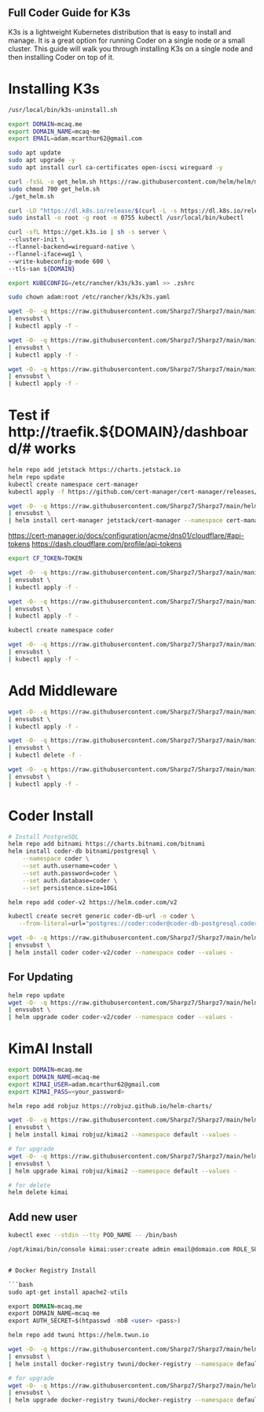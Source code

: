 ## Full Coder Guide for K3s

K3s is a lightweight Kubernetes distribution that is easy to install and manage. It is a great option for running Coder on a single node or a small cluster. This guide will walk you through installing K3s on a single node and then installing Coder on top of it.


# Installing K3s

```bash
/usr/local/bin/k3s-uninstall.sh
```

```bash
export DOMAIN=mcaq.me
export DOMAIN_NAME=mcaq-me
export EMAIL=adam.mcarthur62@gmail.com
```

```bash
sudo apt update
sudo apt upgrade -y
sudo apt install curl ca-certificates open-iscsi wireguard -y
```

```bash
curl -fsSL -o get_helm.sh https://raw.githubusercontent.com/helm/helm/main/scripts/get-helm-3
sudo chmod 700 get_helm.sh
./get_helm.sh
```

```bash
curl -LO "https://dl.k8s.io/release/$(curl -L -s https://dl.k8s.io/release/stable.txt)/bin/linux/amd64/kubectl"
sudo install -o root -g root -m 0755 kubectl /usr/local/bin/kubectl
```

```bash
curl -sfL https://get.k3s.io | sh -s server \
--cluster-init \
--flannel-backend=wireguard-native \
--flannel-iface=wg1 \
--write-kubeconfig-mode 600 \
--tls-san ${DOMAIN}
```

```bash
export KUBECONFIG=/etc/rancher/k3s/k3s.yaml >> .zshrc
```

```bash
sudo chown adam:root /etc/rancher/k3s/k3s.yaml
```

```bash
wget -O- -q https://raw.githubusercontent.com/Sharpz7/Sharpz7/main/manifests/traefik/traefig-config.yaml \
| envsubst \
| kubectl apply -f -
```

```bash
wget -O- -q https://raw.githubusercontent.com/Sharpz7/Sharpz7/main/manifests/traefik/dashboard-service.yaml \
| envsubst \
| kubectl apply -f -
```

```bash
wget -O- -q https://raw.githubusercontent.com/Sharpz7/Sharpz7/main/manifests/traefik/dashboard-ingress.yaml \
| envsubst \
| kubectl apply -f -
```

# Test if http://traefik.${DOMAIN}/dashboard/# works

```bash
helm repo add jetstack https://charts.jetstack.io
helm repo update
kubectl create namespace cert-manager
kubectl apply -f https://github.com/cert-manager/cert-manager/releases/download/v1.11.0/cert-manager.crds.yaml
```

```bash
wget -O- -q https://raw.githubusercontent.com/Sharpz7/Sharpz7/main/helm/cert-manager.yaml \
| envsubst \
| helm install cert-manager jetstack/cert-manager --namespace cert-manager --version v1.11.0 --values -
```

https://cert-manager.io/docs/configuration/acme/dns01/cloudflare/#api-tokens
https://dash.cloudflare.com/profile/api-tokens

```bash
export CF_TOKEN=TOKEN
```

```bash
wget -O- -q https://raw.githubusercontent.com/Sharpz7/Sharpz7/main/manifests/cloudflare/token.yaml \
| envsubst \
| kubectl apply -f -
```

```bash
wget -O- -q https://raw.githubusercontent.com/Sharpz7/Sharpz7/main/manifests/cloudflare/issuer.yaml \
| envsubst \
| kubectl apply -f -
```

```bash
kubectl create namespace coder
```


```bash
wget -O- -q https://raw.githubusercontent.com/Sharpz7/Sharpz7/main/manifests/certs.yaml \
| envsubst \
| kubectl apply -f -
```

# Add Middleware
```bash
wget -O- -q https://raw.githubusercontent.com/Sharpz7/Sharpz7/main/manifests/middleware/https-redirect.yaml \
| envsubst \
| kubectl apply -f -
```

```bash
wget -O- -q https://raw.githubusercontent.com/Sharpz7/Sharpz7/main/manifests/traefik/dashboard-ingress.yaml \
| envsubst \
| kubectl delete -f -
```

```bash
wget -O- -q https://raw.githubusercontent.com/Sharpz7/Sharpz7/main/manifests/traefik/dashboard-ingress-https.yaml \
| envsubst \
| kubectl apply -f -
```

# Coder Install

```bash
# Install PostgreSQL
helm repo add bitnami https://charts.bitnami.com/bitnami
helm install coder-db bitnami/postgresql \
    --namespace coder \
    --set auth.username=coder \
    --set auth.password=coder \
    --set auth.database=coder \
    --set persistence.size=10Gi
```

```bash
helm repo add coder-v2 https://helm.coder.com/v2
```

```bash
kubectl create secret generic coder-db-url -n coder \
   --from-literal=url="postgres://coder:coder@coder-db-postgresql.coder.svc.cluster.local:5432/coder?sslmode=disable"
```

```bash
wget -O- -q https://raw.githubusercontent.com/Sharpz7/Sharpz7/main/helm/coder.yml \
| envsubst \
| helm install coder coder-v2/coder --namespace coder --values -
```

## For Updating

```bash
helm repo update
wget -O- -q https://raw.githubusercontent.com/Sharpz7/Sharpz7/main/helm/coder.yml \
| envsubst \
| helm upgrade coder coder-v2/coder --namespace coder --values -
```

# KimAI Install

```bash
export DOMAIN=mcaq.me
export DOMAIN_NAME=mcaq-me
export KIMAI_USER=adam.mcarthur62@gmail.com
export KIMAI_PASS=<your_password>
```

```bash
helm repo add robjuz https://robjuz.github.io/helm-charts/

wget -O- -q https://raw.githubusercontent.com/Sharpz7/Sharpz7/main/helm/kimai.yaml \
| envsubst \
| helm install kimai robjuz/kimai2 --namespace default --values -

# for upgrade
wget -O- -q https://raw.githubusercontent.com/Sharpz7/Sharpz7/main/helm/kimai.yaml \
| envsubst \
| helm upgrade kimai robjuz/kimai2 --namespace default --values -

# for delete
helm delete kimai
```

## Add new user

```bash
kubectl exec --stdin --tty POD_NAME -- /bin/bash

/opt/kimai/bin/console kimai:user:create admin email@domain.com ROLE_SUPER_ADMIN password
```

```sql

# Docker Registry Install

```bash
sudo apt-get install apache2-utils

export DOMAIN=mcaq.me
export DOMAIN_NAME=mcaq-me
export AUTH_SECRET=$(htpasswd -nbB <user> <pass>)
```

```bash
helm repo add twuni https://helm.twun.io

wget -O- -q https://raw.githubusercontent.com/Sharpz7/Sharpz7/main/helm/docker-registry.yaml \
| envsubst \
| helm install docker-registry twuni/docker-registry --namespace default --values -

# for upgrade
wget -O- -q https://raw.githubusercontent.com/Sharpz7/Sharpz7/main/helm/docker-registry.yaml \
| envsubst \
| helm upgrade docker-registry twuni/docker-registry --namespace default --values -
```
